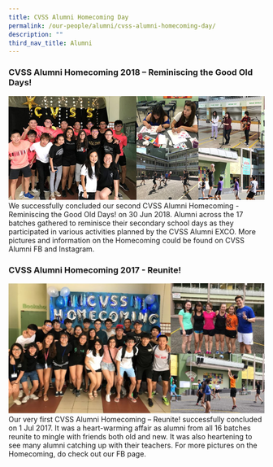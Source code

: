 ```yaml
---
title: CVSS Alumni Homecoming Day
permalink: /our-people/alumni/cvss-alumni-homecoming-day/
description: ""
third_nav_title: Alumni
---
```

### CVSS Alumni Homecoming 2018 – Reminiscing the Good Old Days!

![](/images/alumuni_30jun18.jpg)
We successfully concluded our second CVSS Alumni Homecoming - Reminiscing the Good Old Days! on 30 Jun 2018. Alumni across the 17 batches gathered to reminisce their secondary school days as they participated in various activities planned by the CVSS Alumni EXCO. More pictures and information on the Homecoming could be found on CVSS Alumni FB and Instagram.

### CVSS Alumni Homecoming 2017 - Reunite!
![](/images/reunite.jpg)
Our very first CVSS Alumni Homecoming – Reunite! successfully concluded on 1 Jul 2017. It was a heart-warming affair as alumni from all 16 batches reunite to mingle with friends both old and new. It was also heartening to see many alumni catching up with their teachers. For more pictures on the Homecoming, do check out our FB page.
